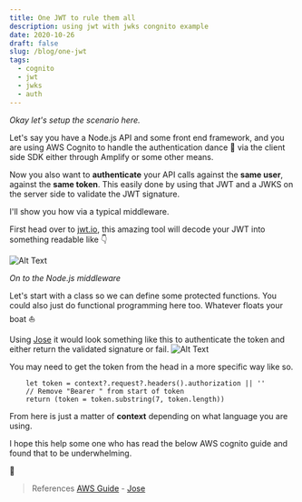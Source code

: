 ```yaml
---
title: One JWT to rule them all
description: using jwt with jwks congnito example 
date: 2020-10-26
draft: false
slug: /blog/one-jwt
tags:
  - cognito 
  - jwt
  - jwks
  - auth
---
```


*Okay let's setup the scenario here.*

Let's say you have a Node.js API and some front end framework, and you are using AWS Cognito to handle the authentication dance 💃 via the client side SDK either through Amplify or some other means.

Now you also want to **authenticate** your API calls against the **same user**, against the **same token**. This easily done by using that JWT and a JWKS on the server side to validate the JWT signature. 

I'll show you how via a typical middleware.

First head over to [jwt.io](https://jwt.io), this amazing tool will decode your JWT into something readable like 👇

![Alt Text](https://dev-to-uploads.s3.amazonaws.com/i/pxvqbad24evh7muafdbz.png)

*On to the Node.js middleware*

Let's start with a class so we can define some protected functions. You could also just do functional programming here too. Whatever floats your boat ⛵

Using [Jose](https://github.com/panva/jose) it would look something like this to authenticate the token and either return the validated signature or fail.
![Alt Text](https://dev-to-uploads.s3.amazonaws.com/i/z8brq5fo3mv850o1z1fu.png)

You may need to get the token from the head in a more specific way like so.
```
    let token = context?.request?.headers().authorization || ''
    // Remove "Bearer " from start of token
    return (token = token.substring(7, token.length)) 
```

From here is just a matter of **context** depending on what language you are using.

I hope this help some one who has read the below AWS cognito guide and found that to be underwhelming.

🖖


> References
[AWS Guide](https://docs.aws.amazon.com/cognito/latest/developerguide/amazon-cognito-user-pools-using-tokens-verifying-a-jwt.html) - [Jose](https://github.com/panva/jose)


